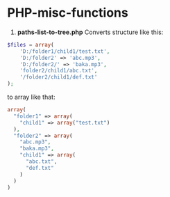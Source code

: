 # PHP-misc-functions
1. **paths-list-to-tree.php**
Converts structure like this:
```php
$files = array(
    'D:/folder1/child1/test.txt',
    'D:/folder2' => 'abc.mp3',
    'D:/folder2/' => 'baka.mp3',
    'folder2/child1/abc.txt',
    '/folder2/child1/def.txt'
);
```
to array like that:
```php
array(
  "folder1" => array(
    "child1" => array("test.txt")
  ),
  "folder2" => array(
    "abc.mp3",
    "baka.mp3",
    "child1" => array(
      "abc.txt",
      "def.txt"
    )
  )
)
```